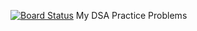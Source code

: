 [![Board Status](https://dev.azure.com/vg-projects-org/b1399e24-5e8d-4cac-9467-98bb555a4fa8/d8c6ef26-931a-412f-bae4-0d265b7f1180/_apis/work/boardbadge/e973676a-b4e7-4235-a111-de824bacb690)](https://dev.azure.com/vg-projects-org/b1399e24-5e8d-4cac-9467-98bb555a4fa8/_boards/board/t/d8c6ef26-931a-412f-bae4-0d265b7f1180/Microsoft.RequirementCategory)
My DSA Practice Problems
